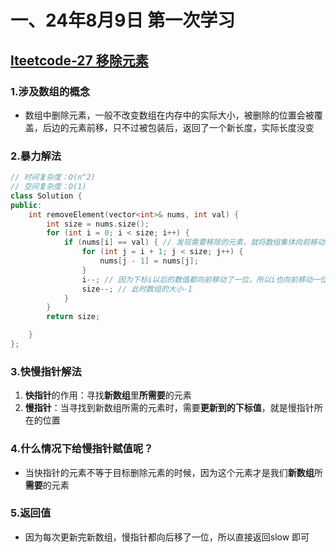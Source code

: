 # 一、24年8月9日 第一次学习
## [lteetcode-27 移除元素](https://leetcode.cn/problems/remove-element/)

### 1.涉及数组的概念
- 数组中删除元素，一般不改变数组在内存中的实际大小，被删除的位置会被覆盖，后边的元素前移，只不过被包装后，返回了一个新长度，实际长度没变

### 2.暴力解法
```C++
// 时间复杂度：O(n^2)
// 空间复杂度：O(1)
class Solution {
public:
    int removeElement(vector<int>& nums, int val) {
        int size = nums.size();
        for (int i = 0; i < size; i++) {
            if (nums[i] == val) { // 发现需要移除的元素，就将数组集体向前移动一位
                for (int j = i + 1; j < size; j++) {
                    nums[j - 1] = nums[j];
                }
                i--; // 因为下标i以后的数值都向前移动了一位，所以i也向前移动一位
                size--; // 此时数组的大小-1
            }
        }
        return size;

    }
};
```

### 3.快慢指针解法

1. **快指针**的作用：寻找**新数组**里**所需要**的元素
2. **慢指针**：当寻找到新数组所需的元素时，需要**更新到的下标值**，就是慢指针所在的位置

### 4.什么情况下给慢指针赋值呢？

- 当快指针的元素不等于目标删除元素的时候，因为这个元素才是我们**新数组**所**需要**的元素

### 5.返回值

- 因为每次更新完新数组，慢指针都向后移了一位，所以直接返回slow 即可